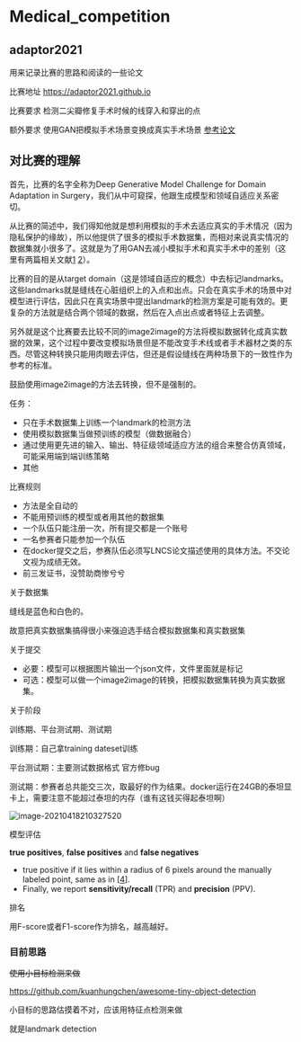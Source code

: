 # Medical_competition
## adaptor2021

用来记录比赛的思路和阅读的一些论文

比赛地址 https://adaptor2021.github.io

比赛要求 检测二尖瓣修复手术时候的线穿入和穿出的点

额外要求 使用GAN把模拟手术场景变换成真实手术场景 [参考论文](https://arxiv.org/abs/1806.03627)

## 对比赛的理解

首先，比赛的名字全称为Deep Generative Model Challenge for Domain Adaptation in Surgery，我们从中可窥探，他跟生成模型和领域自适应关系密切。

从比赛的简述中，我们得知他就是想利用模拟的手术去适应真实的手术情况（因为隐私保护的缘故），所以他提供了很多的模拟手术数据集，而相对来说真实情况的数据集就小很多了。这就是为了用GAN去减小模拟手术和真实手术中的差别（这里有两篇相关文献[1](https://arxiv.org/abs/1806.03627) [2](https://arxiv.org/abs/1906.10011)）。

比赛的目的是从target domain（这是领域自适应的概念）中去标记landmarks。这些landmarks就是缝线在心脏组织上的入点和出点。只会在真实手术的场景中对模型进行评估，因此只在真实场景中提出landmark的检测方案是可能有效的。更复杂的方法就是结合两个领域的数据，然后在入点出点或者特征上去调整。

另外就是这个比赛要去比较不同的image2image的方法将模拟数据转化成真实数据的效果，这个过程中要改变模拟场景但是不能改变手术线或者手术器材之类的东西。尽管这种转换只能用肉眼去评估，但还是假设缝线在两种场景下的一致性作为参考的标准。

鼓励使用image2image的方法去转换，但不是强制的。

任务：

- 只在手术数据集上训练一个landmark的检测方法
- 使用模拟数据集当做预训练的模型（做数据融合）
- 通过使用更先进的输入、输出、特征级领域适应方法的组合来整合仿真领域，可能采用端到端训练策略
- 其他



比赛规则

- 方法是全自动的
- 不能用预训练的模型或者用其他的数据集
- 一个队伍只能注册一次，所有提交都是一个账号
- 一名参赛者只能参加一个队伍
- 在docker提交之后，参赛队伍必须写LNCS论文描述使用的具体方法。不交论文视为成绩无效。
- 前三发证书，没赞助商惨兮兮



关于数据集

缝线是蓝色和白色的。

故意把真实数据集搞得很小来强迫选手结合模拟数据集和真实数据集



关于提交

- 必要：模型可以根据图片输出一个json文件，文件里面就是标记
- 可选：模型可以做一个image2image的转换，把模拟数据集转换为真实数据集。

关于阶段

训练期、平台测试期、测试期

训练期：自己拿training dateset训练

平台测试期：主要测试数据格式 官方修bug

测试期：参赛者总共能交三次，取最好的作为结果。docker运行在24GB的泰坦显卡上，需要注意不能超过泰坦的内存（谁有这钱买得起泰坦啊）

![image-20210418210327520](https://cdn.jsdelivr.net/gh/nekomiao123/pic/img/image-20210418210327520.png)



模型评估

**true positives**, **false positives** and **false negatives**

- true positive    if it lies within a radius of 6 pixels around the manually labeled point, same as in [[4](https://adaptor2021.github.io/#4)]. 
- Finally, we report **sensitivity/recall** (TPR) and **precision** (PPV).

排名

用F-score或者F1-score作为排名，越高越好。

### 目前思路

~~使用小目标检测来做~~

https://github.com/kuanhungchen/awesome-tiny-object-detection

小目标的思路估摸着不对，应该用特征点检测来做

就是landmark detection